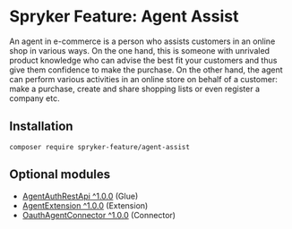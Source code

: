 # Spryker Feature: Agent Assist

An agent in e-commerce is a person who assists customers in an online shop in various ways. On the one hand, this is someone with unrivaled product knowledge who can advise the best fit your customers and thus give them confidence to make the purchase. On the other hand, the agent can perform various activities in an online store on behalf of a customer: make a purchase, create and share shopping lists or even register a company etc.

## Installation

```
composer require spryker-feature/agent-assist
```

## Optional modules
- [AgentAuthRestApi ^1.0.0](https://github.com/spryker/agent-auth-rest-api) (Glue)
- [AgentExtension ^1.0.0](https://github.com/spryker/agent-extension) (Extension)
- [OauthAgentConnector ^1.0.0](https://github.com/spryker/oauth-agent-connector) (Connector)
